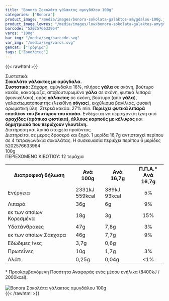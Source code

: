 ```yaml
---
title: "Bonora Σοκολάτα γάλακτος αμυγδάλου 100g"
categories: ["Bonora"]
product_image: "/media/images/bonora-sokolata-galaktos-amygdalou-100g.jpg"
product_image_lowres: "/media/images/low/bonora-sokolata-galaktos-amygdalou-100g.jpg"
barcode: "5202576633964"
varos: "100g"
bar_img: "/media/svg/barcode.svg"
var_img: "/media/svg/varos.svg"
gencat: ["Τρόφιμα"]
tags: ["Σοκολάτες"]
---
```

{{< rawhtml >}}

<div class="sload118"><div class="product"><div id="sistatika">Συστατικά:</div><div class="alltext"><strong>Σοκολάτα γάλακτος με αμύγδαλα.<br>Συστατικά: </strong>Ζάχαρη, αμύγδαλα 16%, πλήρες <strong>γάλα</strong> σε σκόνη, βούτυρο κακάο, κακαόμαζα, αποβουτυρωμένο <strong>γάλα</strong> σε σκόνη, φυτικά λιπαρά (φοινικέλαιο), ορός <strong>γάλακτος</strong> σε σκόνη, βούτυρο (από <strong>γάλα</strong>), γαλακτωματοποιητής (λεκιθίνη <strong>σόγιας</strong>), εκχύλισμα βανίλιας, φυσική αρωματική ύλη. Στερεά κακάο: 27% min. <strong>Περιέχει φυτικά λιπαρά επιπλέον του βουτύρου του κακάο.</strong> Ενδέχεται να περιέχονται ίχνη από <strong>αραχίδες (αράπικα φιστίκια), άλλους καρπούς με κέλυφος</strong> και <strong>δημητριακά που περιέχουν γλουτένη.</strong></div><div id="loipa">Διατήρηση και λοιπά στοιχεία προϊόντος</div><div class="alltext">Διατηρείται σε μέρος δροσερό και ξηρό. 1 μερίδα 16,7g αντιστοιχεί περίπου σε 4 τετραγωνάκια σοκολάτας. H συσκευασία περιέχει περίπου 6 μερίδες</div><div id="barcode"><div id="barimage1"></div><span id="bartext">5202576633964</span></div><div id="varos"><div id="varosimage1"></div><span id="varostext">100g</span></div><div id="kivotio">ΠΕΡΙΕΧΟΜΕΝΟ ΚΙΒΩΤΙΟΥ: 12 τεμάχια</div><table id="diatable"><tbody><tr><th>Διατροφική δήλωση</th><th>Ανά 100g</th><th>Ανά 16,7g</th><th>Π.Π.Α.*<br>Aνά 16,7g</th></tr><tr><td class="texr2">Ενέργεια</td><td class="texr">2331kJ<br>559kcal</td><td class="texr">389kJ<br>93kcal</td><td class="texr" style="text-align:center">5%</td></tr><tr><td class="texr2">Λιπαρά</td><td class="texr">36g</td><td class="texr">6g</td><td class="texr" style="text-align:center">9%</td></tr><tr><td class="gray">εκ των οποίων Κορεσµένα</td><td class="gray2">18g</td><td class="gray2">3g</td><td class="gray2" style="text-align:center">15%</td></tr><tr><td class="texr2">Yδατάνθρακες</td><td class="texr">47g</td><td class="texr">7,8g</td><td class="texr" style="text-align:center">3%</td></tr><tr><td class="gray">εκ των οποίων Σάκχαρα</td><td class="gray2">46g</td><td class="gray2">7,7g</td><td class="gray2" style="text-align:center">9%</td></tr><tr><td class="texr2">Eδώδιμες ίνες</td><td class="texr">3,7g</td><td class="texr">0,6g</td><td class="texr" style="text-align:center">&nbsp;</td></tr><tr><td class="texr2">Πρωτεΐνες</td><td class="texr">10g</td><td class="texr">1,7g</td><td class="texr" style="text-align:center">3%</td></tr><tr><td class="texr2">Αλάτι</td><td class="texr">0,25g</td><td class="texr">0,04g</td><td class="texr" style="text-align:center">&lt;1%</td></tr></tbody></table><div class="alltext">* Προσλαμβανόμενη Ποσότητα Αναφοράς ενός μέσου ενήλικα (8400kJ / 2000kcal).</div><br><div class="pimg"><img alt="Bonora Σοκολάτα γάλακτος αμυγδάλου 100g" title="Bonora Σοκολάτα γάλακτος αμυγδάλου 100g" src="/media/images/bonora-sokolata-galaktos-amygdalou-100g.jpg"></div></div></div>
{{< /rawhtml >}}


